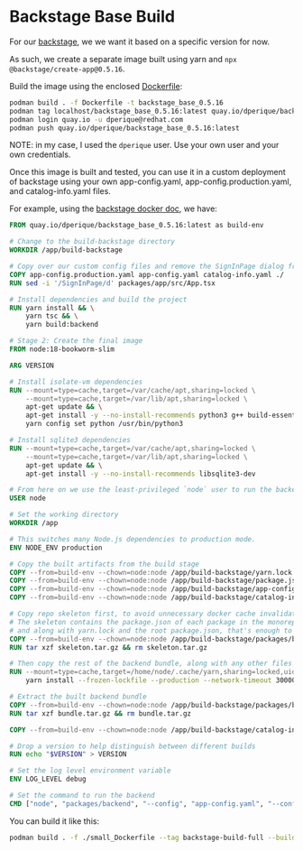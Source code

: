 # Backstage Base Build

For our [backstage](backstage.io), we we want it based on a specific version for now.

As such, we create a separate image built using yarn and `npx @backstage/create-app@0.5.16`.

Build the image using the enclosed [Dockerfile](./Dockerfile):

```bash
podman build . -f Dockerfile -t backstage_base_0.5.16
podman tag localhost/backstage_base_0.5.16:latest quay.io/dperique/backstage_base_0.5.16:latest
podman login quay.io -u dperique@redhat.com
podman push quay.io/dperique/backstage_base_0.5.16:latest
```

NOTE: in my case, I used the `dperique` user. Use your own user and your own credentials.

Once this image is built and tested, you can use it in a custom deployment of backstage using
your own app-config.yaml, app-config.production.yaml, and catalog-info.yaml files.

For example, using the [backstage docker doc](https://backstage.io/docs/deployment/docker/), we have:

```Dockerfile
FROM quay.io/dperique/backstage_base_0.5.16:latest as build-env

# Change to the build-backstage directory
WORKDIR /app/build-backstage

# Copy over our custom config files and remove the SignInPage dialog from App.tsx
COPY app-config.production.yaml app-config.yaml catalog-info.yaml ./
RUN sed -i '/SignInPage/d' packages/app/src/App.tsx

# Install dependencies and build the project
RUN yarn install && \
    yarn tsc && \
    yarn build:backend

# Stage 2: Create the final image
FROM node:18-bookworm-slim

ARG VERSION

# Install isolate-vm dependencies
RUN --mount=type=cache,target=/var/cache/apt,sharing=locked \
    --mount=type=cache,target=/var/lib/apt,sharing=locked \
    apt-get update && \
    apt-get install -y --no-install-recommends python3 g++ build-essential && \
    yarn config set python /usr/bin/python3

# Install sqlite3 dependencies
RUN --mount=type=cache,target=/var/cache/apt,sharing=locked \
    --mount=type=cache,target=/var/lib/apt,sharing=locked \
    apt-get update && \
    apt-get install -y --no-install-recommends libsqlite3-dev

# From here on we use the least-privileged `node` user to run the backend.
USER node

# Set the working directory
WORKDIR /app

# This switches many Node.js dependencies to production mode.
ENV NODE_ENV production

# Copy the built artifacts from the build stage
COPY --from=build-env --chown=node:node /app/build-backstage/yarn.lock ./
COPY --from=build-env --chown=node:node /app/build-backstage/package.json ./
COPY --from=build-env --chown=node:node /app/build-backstage/app-config*.yaml ./
COPY --from=build-env --chown=node:node /app/build-backstage/catalog-info.yaml ./

# Copy repo skeleton first, to avoid unnecessary docker cache invalidation.
# The skeleton contains the package.json of each package in the monorepo,
# and along with yarn.lock and the root package.json, that's enough to run yarn install.
COPY --from=build-env --chown=node:node /app/build-backstage/packages/backend/dist/skeleton.tar.gz ./
RUN tar xzf skeleton.tar.gz && rm skeleton.tar.gz

# Then copy the rest of the backend bundle, along with any other files we might want.
RUN --mount=type=cache,target=/home/node/.cache/yarn,sharing=locked,uid=1000,gid=1000 \
    yarn install --frozen-lockfile --production --network-timeout 300000

# Extract the built backend bundle
COPY --from=build-env --chown=node:node /app/build-backstage/packages/backend/dist/bundle.tar.gz ./
RUN tar xzf bundle.tar.gz && rm bundle.tar.gz

COPY --from=build-env --chown=node:node /app/build-backstage/catalog-info.yaml catalog-info.yaml

# Drop a version to help distinguish between different builds
RUN echo "$VERSION" > VERSION

# Set the log level environment variable
ENV LOG_LEVEL debug

# Set the command to run the backend
CMD ["node", "packages/backend", "--config", "app-config.yaml", "--config", "app-config.production.yaml"]
```

You can build it like this:

```bash
podman build . -f ./small_Dockerfile --tag backstage-build-full --build-arg VERSION=${VERSION} --no-cache --load
```

